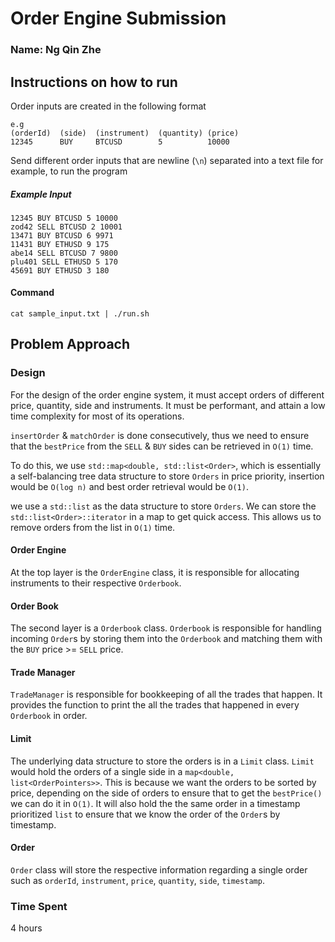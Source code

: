 # Order Engine Submission
### Name: Ng Qin Zhe

## Instructions on how to run
Order inputs are created in the following format
```
e.g
(orderId)  (side)  (instrument)  (quantity) (price)
12345      BUY     BTCUSD        5          10000
```
Send different order inputs that are newline (`\n`) separated into a text file for example, to run the program
##### Example Input
```
12345 BUY BTCUSD 5 10000
zod42 SELL BTCUSD 2 10001
13471 BUY BTCUSD 6 9971
11431 BUY ETHUSD 9 175
abe14 SELL BTCUSD 7 9800
plu401 SELL ETHUSD 5 170
45691 BUY ETHUSD 3 180
```
#### Command
```
cat sample_input.txt | ./run.sh
```

## Problem Approach
### Design
For the design of the order engine system, it must accept orders of different price, quantity, side and instruments. It must be performant, and attain a low time complexity for most of its operations.

`insertOrder` & `matchOrder` is done consecutively, thus we need to ensure that the `bestPrice` from the `SELL` & `BUY` sides can be retrieved in `O(1)` time. 

To do this, we use `std::map<double, std::list<Order>`, which is essentially a self-balancing tree data structure to store `Orders` in price priority, insertion would be `O(log n)` and best order retrieval would be `O(1)`.

we use a `std::list` as the data structure to store `Orders`. We can store the `std::list<Order>::iterator` in a map to get quick access. This allows us to remove orders from the list in `O(1)` time.

#### Order Engine
At the top layer is the `OrderEngine` class, it is responsible for allocating instruments to their respective `Orderbook`.

#### Order Book
The second layer is a `Orderbook` class. `Orderbook` is responsible for handling incoming `Order`s by storing them into the `Orderbook` and matching them with the `BUY` price >= `SELL` price. 

#### Trade Manager
`TradeManager` is responsible for bookkeeping of all the trades that happen. It provides the function to print the all the trades that happened in every `Orderbook` in order.

#### Limit
The underlying data structure to store the orders is in a `Limit` class. `Limit` would hold the orders of a single side in a `map<double, list<OrderPointers>>`. This is because we want the orders to be sorted by price, depending on the side of orders to ensure that to get the `bestPrice()` we can do it in `O(1)`. It will also hold the the same order in a timestamp prioritized `list` to ensure that we know the order of the `Order`s by timestamp.

#### Order
`Order` class will store the respective information regarding a single order such as `orderId`, `instrument`, `price`, `quantity`, `side`, `timestamp`.

### Time Spent
4 hours